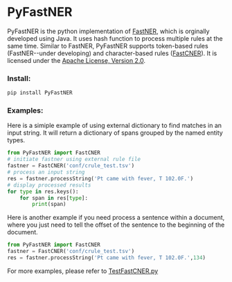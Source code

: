 # PyFastNER

PyFastNER is the python implementation of [FastNER](https://github.com/jianlins/FastNER), which is orginally developed 
using Java. It uses hash function to process multiple rules at the same time. Similar to FastNER, PyFastNER 
supports token-based rules (FastNER--under developing) and character-based rules
 ([FastCNER](https://github.com/jianlins/PyFastNER/blob/master/nlp/FastCNER.py)). It is licensed under the 
 [Apache License, Version 2.0](http://www.apache.org/licenses/LICENSE-2.0).

### Install:
```bash
pip install PyFastNER
```
 
### Examples:
Here is a simiple example of using external dictionary to find matches in an input string. It will return 
a dictionary of spans grouped by the named entity types.
```python
from PyFastNER import FastCNER
# initiate fastner using external rule file
fastner = FastCNER('conf/crule_test.tsv')
# process an input string
res = fastner.processString('Pt came with fever, T 102.0F.')
# display processed results
for type in res.keys():
	for span in res[type]:
		print(span)
```

Here is another example if you need process a sentence within a document, where you just need to tell the offset of
the sentence to the beginning of the document.
```python
from PyFastNER import FastCNER
fastner = FastCNER('conf/crule_test.tsv')
res = fastner.processString('Pt came with fever, T 102.0F.',134)
```

For more examples, please refer to [TestFastCNER.py](https://github.com/jianlins/PyFastNER/blob/master/test/TestFastCNER.py)
